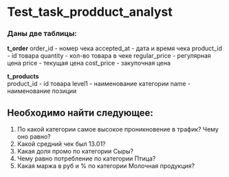 # Test_task_prodduct_analyst


### Даны две таблицы:
**t_order**	
order_id	 - номер чека
accepted_at	 - дата и время чека
product_id	 - id товара
quantity	 - кол-во товара в чеке
regular_price	 - регулярная цена
price	 - текущая цена
cost_price	 - закупочная цена

**t_products**	
product_id	 - id товара
level1	 - наименование категории
name	 - наименование позиции


## Необходимо найти следующее:
1. По какой категории самое высокое проникновение в трафик? Чему оно равно?
2. Какой средний чек был 13.01?
3. Какая доля промо по категории Сыры?
4. Чему равно потребление по категории Птица?
5. Какая маржа в руб и % по категории Молочная продукция?


